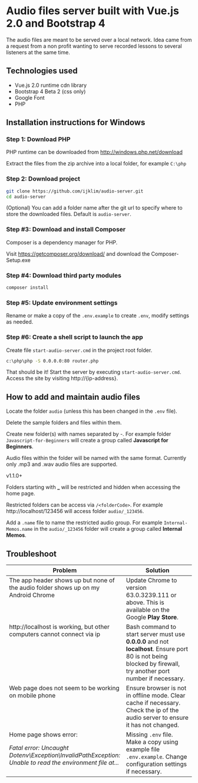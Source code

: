 # Audio files server built with Vue.js 2.0 and Bootstrap 4

The audio files are meant to be served over a local network. Idea came from a request from a non profit wanting to serve recorded lessons to several listeners at the same time.

## Technologies used

* Vue.js 2.0 runtime cdn library
* Bootstrap 4 Beta 2 (css only)
* Google Font
* PHP

## Installation instructions for Windows

### Step 1: Download PHP

PHP runtime can be downloaded from http://windows.php.net/download

Extract the files from the zip archive into a local folder, for example `C:\php`

### Step 2: Download project

```bash
git clone https://github.com/ijklim/audio-server.git
cd audio-server
```

(Optional) You can add a folder name after the git url to specify where to store the downloaded files. Default is `audio-server`.

### Step #3: Download and install Composer

Composer is a dependency manager for PHP.

Visit https://getcomposer.org/download/ and download the Composer-Setup.exe

### Step #4: Download third party modules

```bash
composer install
```

### Step #5: Update environment settings

Rename or make a copy of the `.env.example` to create `.env`, modify settings as needed.

### Step #6: Create a shell script to launch the app

Create file `start-audio-server.cmd` in the project root folder.

```bash
c:\php\php -S 0.0.0.0:80 router.php
```

That should be it! Start the server by executing `start-audio-server.cmd`. Access the site by visiting http://{ip-address}.

## How to add and maintain audio files

Locate the folder `audio` (unless this has been changed in the `.env` file).

Delete the sample folders and files within them.

Create new folder(s) with names separated by -. For example folder `Javascript-for-Beginners` will create a group called **Javascript for Beginners**.

Audio files within the folder will be named with the same format. Currently only .mp3 and .wav audio files are supported.

v1.1.0+

Folders starting with **_** will be restricted and hidden when accessing the home page.

Restricted folders can be access via `/<folderCode>`. For example http://localhost/123456 will access folder `audio/_123456`.

Add a `.name` file to name the restricted audio group. For example `Internal-Memos.name` in the `audio/_123456` folder will create a group called **Internal Memos**.

## Troubleshoot

<table>

<thead>
<tr>
  <th style='width:40%;'>Problem</th>
  <th>Solution</th>
</tr>
</thead>

<tbody>
<tr>
  <td style='vertical-align:top;'>
  The app header shows up but none of the audio folder shows up on my Android Chrome
  </td>
  <td style='vertical-align:top;'>
  Update Chrome to version 63.0.3239.111 or above. This is available on the Google <b>Play Store</b>.
  </td>
</tr>

<tr>
  <td style='vertical-align:top;'>
  http://localhost is working, but other computers cannot connect via ip
  </td>
  <td style='vertical-align:top;'>
  Bash command to start server must use <b>0.0.0.0</b> and not <b>localhost</b>. Ensure port 80 is not being blocked by firewall, try another port number if necessary.
  </td>
</tr>

<tr>
  <td style='vertical-align:top;'>
  Web page does not seem to be working on mobile phone
  </td>
  <td style='vertical-align:top;'>
  Ensure browser is not in offline mode. Clear cache if necessary. Check the ip of the audio server to ensure it has not changed.
  </td>
</tr>

<tr>
  <td style='vertical-align:top;'>
  Home page shows error:

  <i>Fatal error: Uncaught Dotenv\Exception\InvalidPathException: Unable to read the environment file at...</i>
  </td>
  <td style='vertical-align:top;'>
  Missing <code>.env</code> file. Make a copy using example file <code>.env.example</code>. Change configuration settings if necessary.
  </td>
</tr>

</tbody>

</table>
